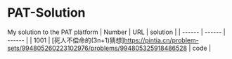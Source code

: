 # PAT-Solution
My solution to the PAT platform
| Number | URL | solution |
| ------ | ------ | ------ |
| 1001 | [死人不偿命的(3n+1)猜想]<https://pintia.cn/problem-sets/994805260223102976/problems/994805325918486528> | code |
